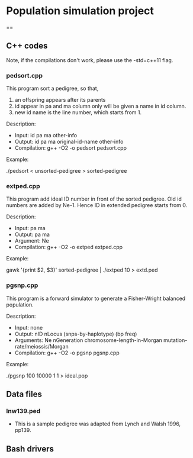 # Population simulation project
==
## C++ codes
Note, if the compilations don't work, please use the -std=c++11 flag.


### pedsort.cpp
This program sort a pedigree, so that,
1. an offspring appears after its parents
2. id appear in pa and ma column only will be given a name in id column.
3. new id name is the line number, which starts from 1.

Description:
* Input: id pa ma other-info
* Output: id pa ma original-id-name other-info
* Compilation: g++ -O2 -o pedsort pedsort.cpp

Example:

./pedsort < unsorted-pedigree > sorted-pedigree


### extped.cpp
This program add ideal ID number in front of the sorted pedigree.  Old id numbers are added by Ne-1. Hence ID in extended pedigree starts from 0.

Description:
* Input: pa ma
* Output: pa ma
* Argument: Ne
* Compilation: g++ -O2 -o extped extped.cpp

Example:

gawk '{print $2, $3}' sorted-pedigree | ./extped 10 > extd.ped


### pgsnp.cpp
This program is a forward simulator to generate a Fisher-Wright balanced population.

Description:
* Input: none
* Output: nID nLocus (snps-by-haplotype) (bp freq)
* Arguments: Ne nGeneration chromosome-length-in-Morgan mutation-rate/meiossis/Morgan
* Compilation: g++ -O2 -o pgsnp pgsnp.cpp

Example:

./pgsnp 100 10000 1 1 > ideal.pop


## Data files
### lnw139.ped
* This is a sample pedigree was adapted from Lynch and Walsh 1996, pp139.

## Bash drivers